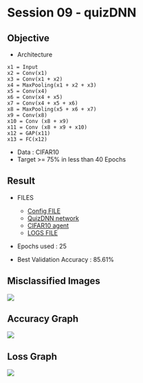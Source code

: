 # Session 09 - quizDNN

## Objective

- Architecture

```
x1 = Input
x2 = Conv(x1)
x3 = Conv(x1 + x2)
x4 = MaxPooling(x1 + x2 + x3)
x5 = Conv(x4)
x6 = Conv(x4 + x5)
x7 = Conv(x4 + x5 + x6)
x8 = MaxPooling(x5 + x6 + x7)
x9 = Conv(x8)
x10 = Conv (x8 + x9)
x11 = Conv (x8 + x9 + x10)
x12 = GAP(x11)
x13 = FC(x12)
```

- Data : CIFAR10
- Target >= 75% in less than 40 Epochs


## Result

- FILES
    - [Config FILE](https://github.com/myselfHimanshu/ultron-vision/blob/quiz-dnn/configs/cifar10_quizdnn_config.json)
    - [QuizDNN network](https://github.com/myselfHimanshu/ultron-vision/blob/quiz-dnn/networks/quizz_net.py)
    - [CIFAR10 agent](https://github.com/myselfHimanshu/ultron-vision/blob/quiz-dnn/agents/cifar10_agent.py)
    - [LOGS FILE](https://github.com/myselfHimanshu/ultron-vision/blob/quiz-dnn/experiments/cifar10_exp_01_quizdnn/logs/exp_debug.log)

- Epochs used : 25
- Best Validation Accuracy : 85.61%


## Misclassified Images

![](https://github.com/myselfHimanshu/ultron-vision/raw/quiz-dnn/experiments/cifar10_exp_01_quizdnn/stats/misclassified_imgs.png)

## Accuracy Graph

![](https://github.com/myselfHimanshu/ultron-vision/raw/quiz-dnn/experiments/cifar10_exp_01_quizdnn/stats/accuracy.png)

## Loss Graph

![](https://github.com/myselfHimanshu/ultron-vision/raw/quiz-dnn/experiments/cifar10_exp_01_quizdnn/stats/loss.png)
